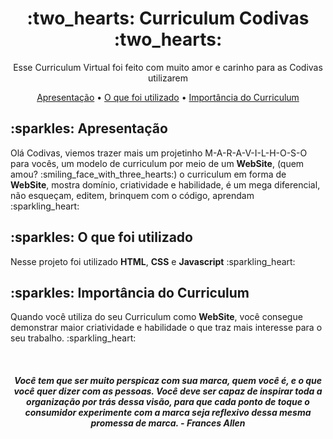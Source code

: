 <h1 align="center">:two_hearts: Curriculum Codivas :two_hearts:</h1>
<p align="center">Esse Curriculum Virtual foi feito com muito amor e carinho para as Codivas utilizarem</p>


<p align="center">
 <a href="#apresentacao">Apresentação</a> •   <a href="#utilizados">O que foi utilizado</a> • 
 <a href="#importancia">Importância do Curriculum</a> 
</p>


<h2 id="apresentacao">:sparkles: Apresentação</h2>
<p>Olá Codivas, viemos trazer mais um projetinho M-A-R-A-V-I-L-H-O-S-O para vocês, um modelo de curriculum por meio de um <strong>WebSite</strong>, (quem amou? :smiling_face_with_three_hearts:) o curriculum em forma de <strong>WebSite</strong>, mostra domínio, criatividade e habilidade, é um mega diferencial, não esqueçam, editem, brinquem com o código, aprendam :sparkling_heart:


<h2 id="utilizados">:sparkles: O que foi utilizado</h2>
<p> Nesse projeto foi utilizado <strong>HTML</strong>, <strong>CSS</strong> e <strong>Javascript</strong> :sparkling_heart:</p>

<h2 id="importancia">:sparkles: Importância do Curriculum</h2>
<p> Quando você utiliza do seu Curriculum como <strong>WebSite</strong>, você consegue demonstrar maior criatividade e habilidade o que traz mais interesse para o seu trabalho.
  :sparkling_heart: </p>


<br>

<h5 align="center">Você tem que ser muito perspicaz com sua marca, quem você é, e o que você quer dizer com as pessoas. Você deve ser capaz de inspirar toda a organização por trás dessa visão, para que cada ponto de toque o consumidor experimente com a marca seja reflexivo dessa mesma promessa de marca. -
Frances Allen</h5>
